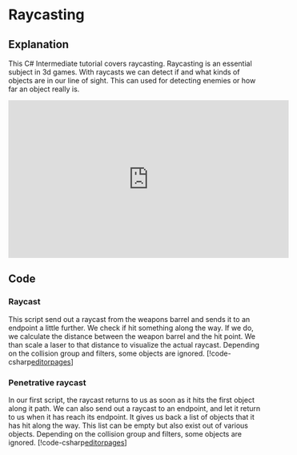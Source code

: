 # Raycasting

## Explanation
This C# Intermediate tutorial covers raycasting. Raycasting is an essential subject in 3d games. With raycasts we can detect if and what kinds of objects are in our line of sight. This can used for detecting enemies or how far an object really is. 

<iframe width="560" height="315" src="https://www.youtube.com/embed/uIM6jxM7OyE" frameborder="0" allow="accelerometer; autoplay; encrypted-media; gyroscope; picture-in-picture" allowfullscreen></iframe>

## Code
### Raycast
This script send out a raycast from the weapons barrel and sends it to an endpoint a little further. We check if hit something along the way. If we do, we calculate the distance between the weapon barrel and the hit point. We than scale a laser to that distance to visualize the actual raycast. Depending on the collision group and filters, some objects are ignored.
[!code-csharp[editorpages](..\..\..\..\stride\samples\Tutorials\CSharpIntermediate\CSharpIntermediate\CSharpIntermediate.Game\03_Raycasting\RaycastDemo.cs)]


### Penetrative raycast
In our first script, the raycast returns to us as soon as it hits the first object along it path. We can also send out a raycast to an endpoint, and let it return to us when it has reach its endpoint. It gives us back a list of objects that it has hit along the way. This list can be empty but also exist out of various objects. Depending on the collision group and filters, some objects are ignored.
[!code-csharp[editorpages](..\..\..\..\stride\samples\Tutorials\CSharpIntermediate\CSharpIntermediate\CSharpIntermediate.Game\03_Raycasting\RaycastPenetratingDemo.cs)]
